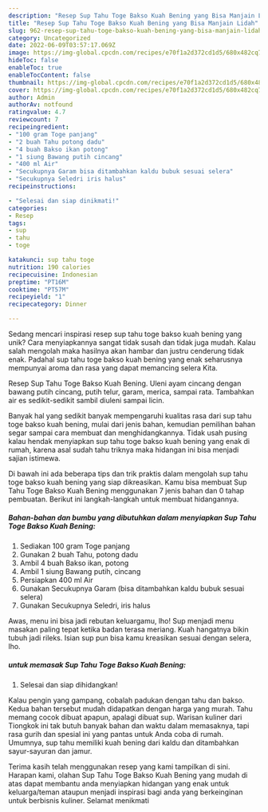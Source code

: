 ```yaml
---
description: "Resep Sup Tahu Toge Bakso Kuah Bening yang Bisa Manjain Lidah"
title: "Resep Sup Tahu Toge Bakso Kuah Bening yang Bisa Manjain Lidah"
slug: 962-resep-sup-tahu-toge-bakso-kuah-bening-yang-bisa-manjain-lidah
category: Uncategorized
date: 2022-06-09T03:57:17.069Z
image: https://img-global.cpcdn.com/recipes/e70f1a2d372cd1d5/680x482cq70/sup-tahu-toge-bakso-kuah-bening-foto-resep-utama.jpg
hideToc: false
enableToc: true
enableTocContent: false
thumbnail: https://img-global.cpcdn.com/recipes/e70f1a2d372cd1d5/680x482cq70/sup-tahu-toge-bakso-kuah-bening-foto-resep-utama.jpg
cover: https://img-global.cpcdn.com/recipes/e70f1a2d372cd1d5/680x482cq70/sup-tahu-toge-bakso-kuah-bening-foto-resep-utama.jpg
author: Admin
authorAv: notfound
ratingvalue: 4.7
reviewcount: 7
recipeingredient:
- "100 gram Toge panjang"
- "2 buah Tahu potong dadu"
- "4 buah Bakso ikan potong"
- "1 siung Bawang putih cincang"
- "400 ml Air"
- "Secukupnya Garam bisa ditambahkan kaldu bubuk sesuai selera"
- "Secukupnya Seledri iris halus"
recipeinstructions:

- "Selesai dan siap dinikmati!"
categories:
- Resep
tags:
- sup
- tahu
- toge

katakunci: sup tahu toge 
nutrition: 190 calories
recipecuisine: Indonesian
preptime: "PT16M"
cooktime: "PT57M"
recipeyield: "1"
recipecategory: Dinner

---
```





Sedang mencari inspirasi resep sup tahu toge bakso kuah bening yang unik? Cara menyiapkannya sangat tidak susah dan tidak juga mudah. Kalau salah mengolah maka hasilnya akan hambar dan justru cenderung tidak enak. Padahal sup tahu toge bakso kuah bening yang enak seharusnya mempunyai aroma dan rasa yang dapat memancing selera Kita.





Resep Sup Tahu Toge Bakso Kuah Bening. Uleni ayam cincang dengan bawang putih cincang, putih telur, garam, merica, sampai rata. Tambahkan air es sedikit-sedikit sambil diuleni sampai licin.

Banyak hal yang sedikit banyak mempengaruhi kualitas rasa dari sup tahu toge bakso kuah bening, mulai dari jenis bahan, kemudian pemilihan bahan segar sampai cara membuat dan menghidangkannya. Tidak usah pusing kalau hendak menyiapkan sup tahu toge bakso kuah bening yang enak di rumah, karena asal sudah tahu triknya maka hidangan ini bisa menjadi sajian istimewa.






Di bawah ini ada beberapa tips dan trik praktis dalam mengolah sup tahu toge bakso kuah bening yang siap dikreasikan. Kamu bisa membuat Sup Tahu Toge Bakso Kuah Bening menggunakan 7 jenis bahan dan 0 tahap pembuatan. Berikut ini langkah-langkah untuk membuat hidangannya.

<!--inarticleads1-->

##### Bahan-bahan dan bumbu yang dibutuhkan dalam menyiapkan Sup Tahu Toge Bakso Kuah Bening:

1. Sediakan 100 gram Toge panjang
1. Gunakan 2 buah Tahu, potong dadu
1. Ambil 4 buah Bakso ikan, potong
1. Ambil 1 siung Bawang putih, cincang
1. Persiapkan 400 ml Air
1. Gunakan Secukupnya Garam (bisa ditambahkan kaldu bubuk sesuai selera)
1. Gunakan Secukupnya Seledri, iris halus


Awas, menu ini bisa jadi rebutan keluargamu, lho! Sup menjadi menu masakan paling tepat ketika badan terasa meriang. Kuah hangatnya bikin tubuh jadi rileks. Isian sup pun bisa kamu kreasikan sesuai dengan selera, lho. 

<!--inarticleads2-->

#####  untuk memasak Sup Tahu Toge Bakso Kuah Bening:


1. Selesai dan siap dihidangkan!

Kalau pengin yang gampang, cobalah padukan dengan tahu dan bakso. Kedua bahan tersebut mudah didapatkan dengan harga yang murah. Tahu memang cocok dibuat apapun, apalagi dibuat sup. Warisan kuliner dari Tiongkok ini tak butuh banyak bahan dan waktu dalam memasaknya, tapi rasa gurih dan spesial ini yang pantas untuk Anda coba di rumah. Umumnya, sup tahu memiliki kuah bening dari kaldu dan ditambahkan sayur-sayuran dan jamur. 

Terima kasih telah menggunakan resep yang kami tampilkan di sini. Harapan kami, olahan Sup Tahu Toge Bakso Kuah Bening yang mudah di atas dapat membantu anda menyiapkan hidangan yang enak untuk keluarga/teman ataupun menjadi inspirasi bagi anda yang berkeinginan untuk berbisnis kuliner. Selamat menikmati
